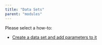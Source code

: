 ```yaml
---
title: "Data Sets"
parent: "modules"
---
```

Please select a how-to:

*   [Create a data set and add parameters to it](create-a-data-set-and-add-parameters-to-it)

